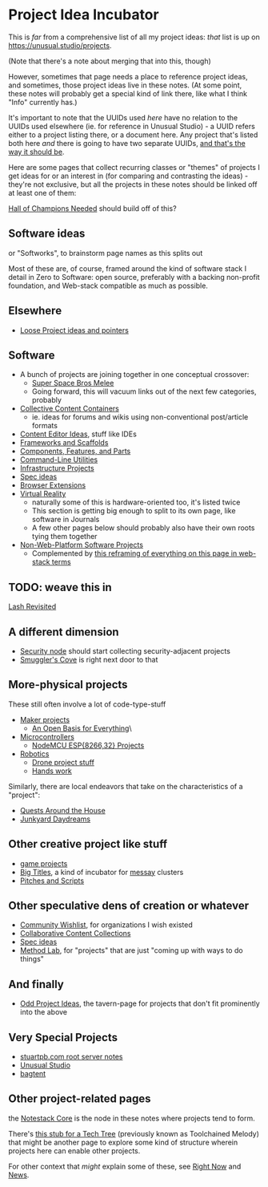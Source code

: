 # Project Idea Incubator

This is *far* from a comprehensive list of all my project ideas: *that* list is up on https://unusual.studio/projects.

(Note that there's a note about merging that into this, though)

However, sometimes that page needs a place to reference project ideas, and sometimes, those project ideas live in these notes. (At some point, these notes will probably get a special kind of link there, like what I think "Info" currently has.)

It's important to note that the UUIDs used *here* have no relation to the UUIDs used elsewhere (ie. for reference in Unusual Studio) - a UUID refers either to a project listing there, or a document here. Any project that's listed both here *and* there is going to have two separate UUIDs, [and that's the way it should be](https://github.com/stuartpb/leannotes/issues/8).

Here are some pages that collect recurring classes or "themes" of projects I get ideas for or an interest in (for comparing and contrasting the ideas) - they're not exclusive, but all the projects in these notes should be linked off at least one of them:

[Hall of Champions Needed](t0qv3-yszzz-40a4v-5zgbk-f43j6) should build off of this?

## Software ideas

or "Softworks", to brainstorm page names as this splits out

Most of these are, of course, framed around the kind of software stack I detail in Zero to Software: open source, preferably with a backing non-profit foundation, and Web-stack compatible as much as possible.

## Elsewhere

- [Loose Project ideas and pointers](dk9ad-w713a-aaazs-fggrh-9e3g2)

## Software

- A bunch of projects are joining together in one conceptual crossover:
  - [Super Space Bros Melee](2x4aj-0v68q-bras8-a6c1f-wk103)
  - Going forward, this will vacuum links out of the next few categories, probably
- [Collective Content Containers](78wkm-ztrw0-fyaxy-96fcq-s27wn)
  - ie. ideas for forums and wikis using non-conventional post/article formats
- [Content Editor Ideas](aamhr-wg63b-cf806-5kx1h-n3g6n), stuff like IDEs
- [Frameworks and Scaffolds](ty5xn-fv406-4ya51-2hrm0-84st8)
- [Components, Features, and Parts](sgm3d-n5d7z-ra8jx-4r3y6-cd6rp)
- [Command-Line Utilities](200f9-jdwgd-he8ef-nbkhy-6thjf)
- [Infrastructure Projects](qf8xs-a6nk5-g18y2-5drdy-rmxrc)
- [Spec ideas](c8v67-hch62-6aa79-rt6zm-8tc4t)
- [Browser Extensions](aqwqk-rbhx4-6vanm-hm867-cfewx)
- [Virtual Reality](5c4np-ytghb-40a9a-40624-3012q)
  - naturally some of this is hardware-oriented too, it's listed twice
  - This section is getting big enough to split to its own page, like software in Journals
  - A few other pages below should probably also have their own roots tying them together
- [Non-Web-Platform Software Projects](9c41h-p8rmf-2d8gh-f514q-yj7cj)
  - Complemented by [this reframing of everything on this page in web-stack terms](v4zpd-ca2ft-cr8nh-rmzd2-jqyrp)

## TODO: weave this in

[Lash Revisited](jbb6w-e5s60-4gar1-53g3b-kwf0g)

## A different dimension

- [Security node](9qb42-94e42-81ans-2rerv-1nq45) should start collecting security-adjacent projects
- [Smuggler's Cove](b39ge-ag6e2-y39vc-qwm8a-cmwmy) is right next door to that

## More-physical projects

These still often involve a lot of code-type-stuff

- [Maker projects](p9mme-p7s37-c6a56-vvqwc-9xatr)
  - [An Open Basis for Everything](rey3y-7md66-csaqb-af2wj-yrt0f)\
- [Microcontrollers](w35ys-awamc-8pavt-p66fh-y2z8r)
  - [NodeMCU ESP{8266,32} Projects](qt7f4-7zadv-wp8q1-wtahm-mzcmz)
- [Robotics](9s0en-bqhj7-25a3d-xw20h-f1rgg)
  - [Drone project stuff](snrsq-r2vfg-m3ask-yfdke-v58cb)
  - [Hands work](nrj3m-eesg0-m897x-rs36q-n36t6)

Similarly, there are local endeavors that take on the characteristics of a "project":

- [Quests Around the House](8hded-p2qjr-yq8cj-3g9j7-bq7gr)
- [Junkyard Daydreams](6eyb4-2tx40-q58xe-gnagc-85s4a)

## Other creative project like stuff

- [game projects](8ym4p-vxrb0-449ar-r04c5-b9gg5)
- [Big Titles](w3y50-zq5xh-wh97v-mv9nd-xmdg6), a kind of incubator for [messay](hwhnk-bgrdy-4rbbs-9kyf0-qfsrw) clusters
- [Pitches and Scripts](pabtd-y2p8v-819qr-eqxng-5d98k)

## Other speculative dens of creation or whatever

- [Community Wishlist](sfwb4-37xeb-42aag-wn5r2-6s2av), for organizations I wish existed
- [Collaborative Content Collections](za4n5-bv4hz-8xa39-ssp19-14e8h)
- [Spec ideas](c8v67-hch62-6aa79-rt6zm-8tc4t)
- [Method Lab](k8m91-rn0z9-449r7-hwfhz-c9wma), for "projects" that are just "coming up with ways to do things"

## And finally

- [Odd Project Ideas](sfmjh-p9khm-0ca3g-tw3at-q0jxn), the tavern-page for projects that don't fit prominently into the above

## Very Special Projects

- [stuartpb.com root server notes](05aaz-77jps-aeadb-cqxg8-z2yan)
- [Unusual Studio](4598s-yrtrd-188dq-w6qdv-hajj3)
- [bagtent](q80bh-jwx0p-rfbtm-09j3w-2vnr3)

## Other project-related pages

the [Notestack Core](63p2w-vj7t2-baaa8-r76as-nntma) is the node in these notes where projects tend to form.

There's [this stub for a Tech Tree](00rj1-384jf-ef9tw-3dqwe-tn98c) (previously known as Toolchained Melody) that might be another page to explore some kind of structure wherein projects here can enable other projects.

For other context that *might* explain some of these, see [Right Now][] and [News][].

[Right Now]: 84grq-16d12-65bj6-m6bt5-s1h4a
[News]: nz7tm-y7ffr-mya5t-gbbhx-bnxyq
